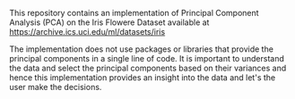 This repository contains an implementation of Principal Component Analysis (PCA) on the Iris Flowere Dataset available at https://archive.ics.uci.edu/ml/datasets/iris

The implementation does not use packages or libraries that provide the principal components in a single line of code. 
It is important to understand the data and select the principal components based on their variances and hence this implementation provides an insight into the data and let's the user make the decisions.

